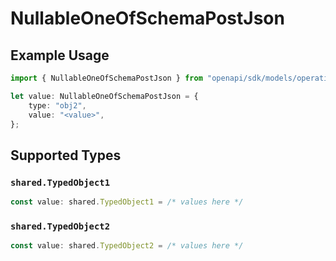 # NullableOneOfSchemaPostJson

## Example Usage

```typescript
import { NullableOneOfSchemaPostJson } from "openapi/sdk/models/operations";

let value: NullableOneOfSchemaPostJson = {
    type: "obj2",
    value: "<value>",
};
```

## Supported Types

### `shared.TypedObject1`

```typescript
const value: shared.TypedObject1 = /* values here */
```

### `shared.TypedObject2`

```typescript
const value: shared.TypedObject2 = /* values here */
```


